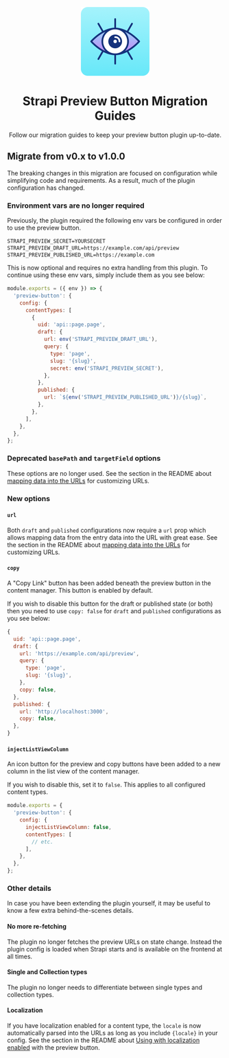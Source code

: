 <div align="center">
  <img style="width: 160px; height: auto;" src="public/logo.png" alt="Logo for Strapi preview button plugin" />
  <h1>Strapi Preview Button Migration Guides</h1>
  <p>Follow our migration guides to keep your preview button plugin up-to-date.</p>
</div>

## Migrate from v0.x to v1.0.0

The breaking changes in this migration are focused on configuration while simplifying code and requirements. As a result, much of the plugin configuration has changed.

### Environment vars are no longer required
Previously, the plugin required the following env vars be configured in order to use the preview button.

```
STRAPI_PREVIEW_SECRET=YOURSECRET
STRAPI_PREVIEW_DRAFT_URL=https://example.com/api/preview
STRAPI_PREVIEW_PUBLISHED_URL=https://example.com
```

This is now optional and requires no extra handling from this plugin. To continue using these env vars, simply include them as you see below:

```js
module.exports = ({ env }) => {
  'preview-button': {
    config: {
      contentTypes: [
        {
          uid: 'api::page.page',
          draft: {
            url: env('STRAPI_PREVIEW_DRAFT_URL'),
            query: {
              type: 'page',
              slug: '{slug}',
              secret: env('STRAPI_PREVIEW_SECRET'),
            },
          },
          published: {
            url: `${env('STRAPI_PREVIEW_PUBLISHED_URL')}/{slug}`,
          },
        },
      ],
    },
  },
};
```

### Deprecated `basePath` and `targetField` options
These options are no longer used. See the section in the README about [mapping data into the URLs](README.md#mapping-values-from-entry-data-into-preview-urls) for customizing URLs.

### New options

#### `url`
Both `draft` and `published` configurations now require a `url` prop which allows mapping data from the entry data into the URL with great ease. See the section in the README about [mapping data into the URLs](README.md#mapping-values-from-entry-data-into-preview-urls) for customizing URLs.

#### `copy`
A "Copy Link" button has been added beneath the preview button in the content manager. This button is enabled by default.

If you wish to disable this button for the draft or published state (or both) then you need to use `copy: false` for `draft` and `published` configurations as you see below:

```js
{
  uid: 'api::page.page',
  draft: {
    url: 'https://example.com/api/preview',
    query: {
      type: 'page',
      slug: '{slug}',
    },
    copy: false,
  },
  published: {
    url: 'http://localhost:3000',
    copy: false,
  },
}
```

#### `injectListViewColumn`
An icon button for the preview and copy buttons have been added to a new column in the list view of the content manager.

If you wish to disable this, set it to `false`. This applies to all configured content types.

```js
module.exports = {
  'preview-button': {
    config: {
      injectListViewColumn: false,
      contentTypes: [
        // etc.
      ],
    },
  },
};
```

### Other details
In case you have been extending the plugin yourself, it may be useful to know a few extra behind-the-scenes details.

#### No more re-fetching
The plugin no longer fetches the preview URLs on state change. Instead the plugin config is loaded when Strapi starts and is available on the frontend at all times.

#### Single and Collection types
The plugin no longer needs to differentiate between single types and collection types.

#### Localization
If you have localization enabled for a content type, the `locale` is now automatically parsed into the URLs as long as you include `{locale}` in your config. See the section in the README about [Using with localization enabled](README.md#use-with-localization-enabled) with the preview button.
